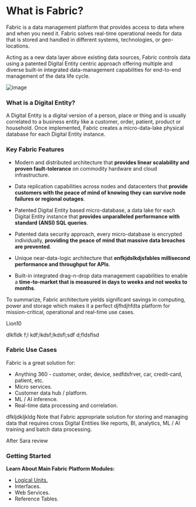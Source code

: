 # What is Fabric?

Fabric is a data management platform that provides access to data where and when you need it. 
Fabric solves real-time operational needs for data that is stored and handled in different systems, technologies, or geo-locations. 

Acting as a new data layer above existing data sources, Fabric controls data using a patented Digital Entity centric approach offering multiple and diverse built-in integrated data-management capabilities for end-to-end management of the data life cycle.


![image](https://github.com/k2view-academy/K2View-Academy/blob/master/articles/fabric%20overview/images/Fabric_Overview.png)


### What is a Digital Entity?
A Digital Entity is a digital version of a person, place or thing and is usually correlated to a business entity like a customer, order, patient, product or household. Once implemented, Fabric creates a micro-data-lake  physical database for each Digital Entity instance.

### Key Fabric Features
* Modern and distributed architecture that **provides linear scalability and proven fault-tolerance** on commodity hardware and cloud infrastructure.
* Data replication capabilities across nodes and datacenters that **provide customers with the peace of mind of knowing they can survive node failures or regional outages**.
* Patented Digital Entity based micro-database, a data lake for each Digital Entity instance that **provides unparalleled performance with standard (ANSI) SQL queries**.
* Patented data security approach, every micro-database is encrypted individually, **providing the peace of mind that massive data breaches are prevented**.


* Unique near-data-logic architecture that **enfkjdslkdjsfables millisecond performance and throughput for APIs**. 
* Built-in integrated drag-n-drop data management capabilities to enable a **time-to-market that is measured in days to weeks and not weeks to months**.  

To summarize, Fabric architecture yields significant savings in computing, power and storage which makes it a perfect djfhdjhfdta platform for mission-critical, operational and real-time use cases.

Lion10 

dlkfldk f;l kdf;lkdsf;lkdsfl;sdf
d;fldsflsd

### Fabric Use Cases
Fabric is a great solution for:
* Anything 360 - customer, order, device, sedfdsfrver, car, credit-card, patient, etc.
* Micro services.
* Customer data hub / platform.
* ML / AI inference.
* Real-time data processing and correlation.

dfkljdkljkldg
Note that Fabric  appropriate solution for storing and managing data that requires cross Digital Entities like reports, BI, analytics, ML / AI training and batch data processing.

After Sara review

### Getting Started
**Learn About Main Fabric Platform Modules:**
* [Logical Units.](https://github.com/k2view-academy/K2View-Academy/wiki/Logical-Units-Overview)
* Interfaces.
* Web Services.
* Reference Tables.
